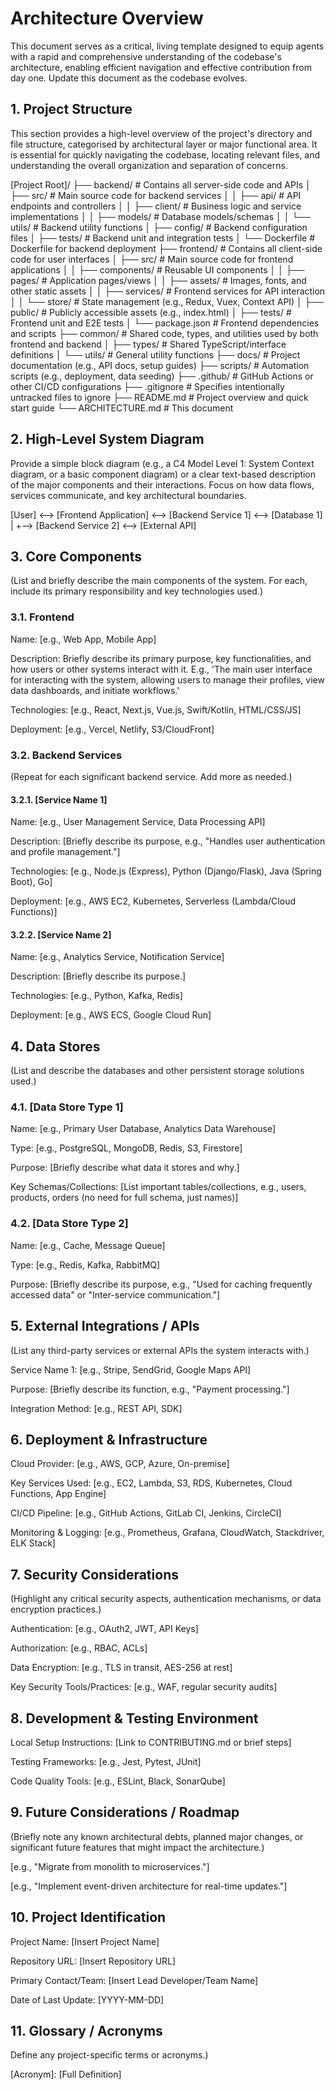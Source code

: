 # Architecture Overview #
This document serves as a critical, living template designed to equip agents with a rapid and comprehensive understanding of the codebase's architecture, enabling efficient navigation and effective contribution from day one. Update this document as the codebase evolves.

## 1. Project Structure ##
This section provides a high-level overview of the project's directory and file structure, categorised by architectural layer or major functional area. It is essential for quickly navigating the codebase, locating relevant files, and understanding the overall organization and separation of concerns.


[Project Root]/
├── backend/              # Contains all server-side code and APIs
│   ├── src/              # Main source code for backend services
│   │   ├── api/          # API endpoints and controllers
│   │   ├── client/       # Business logic and service implementations
│   │   ├── models/       # Database models/schemas
│   │   └── utils/        # Backend utility functions
│   ├── config/           # Backend configuration files
│   ├── tests/            # Backend unit and integration tests
│   └── Dockerfile        # Dockerfile for backend deployment
├── frontend/             # Contains all client-side code for user interfaces
│   ├── src/              # Main source code for frontend applications
│   │   ├── components/   # Reusable UI components
│   │   ├── pages/        # Application pages/views
│   │   ├── assets/       # Images, fonts, and other static assets
│   │   ├── services/     # Frontend services for API interaction
│   │   └── store/        # State management (e.g., Redux, Vuex, Context API)
│   ├── public/           # Publicly accessible assets (e.g., index.html)
│   ├── tests/            # Frontend unit and E2E tests
│   └── package.json      # Frontend dependencies and scripts
├── common/               # Shared code, types, and utilities used by both frontend and backend
│   ├── types/            # Shared TypeScript/interface definitions
│   └── utils/            # General utility functions
├── docs/                 # Project documentation (e.g., API docs, setup guides)
├── scripts/              # Automation scripts (e.g., deployment, data seeding)
├── .github/              # GitHub Actions or other CI/CD configurations
├── .gitignore            # Specifies intentionally untracked files to ignore
├── README.md             # Project overview and quick start guide
└── ARCHITECTURE.md       # This document



## 2. High-Level System Diagram ##
Provide a simple block diagram (e.g., a C4 Model Level 1: System Context diagram, or a basic component diagram) or a clear text-based description of the major components and their interactions. Focus on how data flows, services communicate, and key architectural boundaries.
 
[User] <--> [Frontend Application] <--> [Backend Service 1] <--> [Database 1]
                                    |
                                    +--> [Backend Service 2] <--> [External API]                           

## 3. Core Components
(List and briefly describe the main components of the system. For each, include its primary responsibility and key technologies used.)

### 3.1. Frontend

Name: [e.g., Web App, Mobile App]

Description: Briefly describe its primary purpose, key functionalities, and how users or other systems interact with it. E.g., 'The main user interface for interacting with the system, allowing users to manage their profiles, view data dashboards, and initiate workflows.'

Technologies: [e.g., React, Next.js, Vue.js, Swift/Kotlin, HTML/CSS/JS]

Deployment: [e.g., Vercel, Netlify, S3/CloudFront]

### 3.2. Backend Services

(Repeat for each significant backend service. Add more as needed.)

#### 3.2.1. [Service Name 1]

Name: [e.g., User Management Service, Data Processing API]

Description: [Briefly describe its purpose, e.g., "Handles user authentication and profile management."]

Technologies: [e.g., Node.js (Express), Python (Django/Flask), Java (Spring Boot), Go]

Deployment: [e.g., AWS EC2, Kubernetes, Serverless (Lambda/Cloud Functions)]

#### 3.2.2. [Service Name 2]

Name: [e.g., Analytics Service, Notification Service]

Description: [Briefly describe its purpose.]

Technologies: [e.g., Python, Kafka, Redis]

Deployment: [e.g., AWS ECS, Google Cloud Run]

## 4. Data Stores

(List and describe the databases and other persistent storage solutions used.)

### 4.1. [Data Store Type 1]

Name: [e.g., Primary User Database, Analytics Data Warehouse]

Type: [e.g., PostgreSQL, MongoDB, Redis, S3, Firestore]

Purpose: [Briefly describe what data it stores and why.]

Key Schemas/Collections: [List important tables/collections, e.g., users, products, orders (no need for full schema, just names)]

### 4.2. [Data Store Type 2]

Name: [e.g., Cache, Message Queue]

Type: [e.g., Redis, Kafka, RabbitMQ]

Purpose: [Briefly describe its purpose, e.g., "Used for caching frequently accessed data" or "Inter-service communication."]

## 5. External Integrations / APIs

(List any third-party services or external APIs the system interacts with.)

Service Name 1: [e.g., Stripe, SendGrid, Google Maps API]

Purpose: [Briefly describe its function, e.g., "Payment processing."]

Integration Method: [e.g., REST API, SDK]

## 6. Deployment & Infrastructure

Cloud Provider: [e.g., AWS, GCP, Azure, On-premise]

Key Services Used: [e.g., EC2, Lambda, S3, RDS, Kubernetes, Cloud Functions, App Engine]

CI/CD Pipeline: [e.g., GitHub Actions, GitLab CI, Jenkins, CircleCI]

Monitoring & Logging: [e.g., Prometheus, Grafana, CloudWatch, Stackdriver, ELK Stack]

## 7. Security Considerations

(Highlight any critical security aspects, authentication mechanisms, or data encryption practices.)

Authentication: [e.g., OAuth2, JWT, API Keys]

Authorization: [e.g., RBAC, ACLs]

Data Encryption: [e.g., TLS in transit, AES-256 at rest]

Key Security Tools/Practices: [e.g., WAF, regular security audits]

## 8. Development & Testing Environment

Local Setup Instructions: [Link to CONTRIBUTING.md or brief steps]

Testing Frameworks: [e.g., Jest, Pytest, JUnit]

Code Quality Tools: [e.g., ESLint, Black, SonarQube]

## 9. Future Considerations / Roadmap

(Briefly note any known architectural debts, planned major changes, or significant future features that might impact the architecture.)

[e.g., "Migrate from monolith to microservices."]

[e.g., "Implement event-driven architecture for real-time updates."]

## 10. Project Identification

Project Name: [Insert Project Name]

Repository URL: [Insert Repository URL]

Primary Contact/Team: [Insert Lead Developer/Team Name]

Date of Last Update: [YYYY-MM-DD]

## 11. Glossary / Acronyms

Define any project-specific terms or acronyms.)

[Acronym]: [Full Definition]

[Term]: [Explanation]

